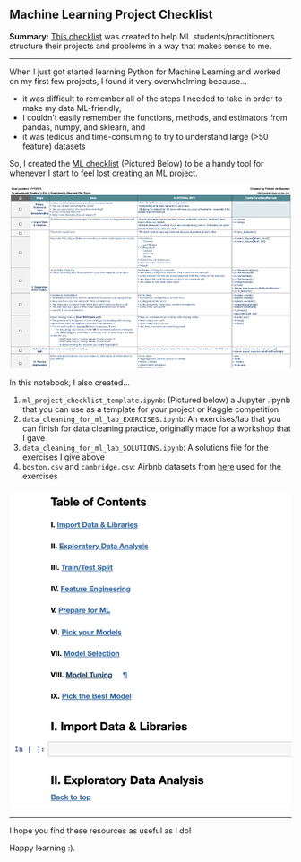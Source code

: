 ## Machine Learning Project Checklist

**Summary:** [This checklist](https://docs.google.com/spreadsheets/d/1y4EdxeAliOQw9CDHx0_brjmk-LUb3gfX52zLGSqLg_g/edit?usp=sharing) was created to help ML students/practitioners structure their projects and problems in a way that makes sense to me.

---

When I just got started learning Python for Machine Learning and worked on my first few projects, I found it very overwhelming because...
- it was difficult to remember all of the steps I needed to take in order to make my data ML-friendly,
- I couldn't easily remember the functions, methods, and estimators from pandas, numpy, and sklearn, and
- it was tedious and time-consuming to try to understand large (>50 feature) datasets

So, I created the [ML checklist](https://docs.google.com/spreadsheets/d/1y4EdxeAliOQw9CDHx0_brjmk-LUb3gfX52zLGSqLg_g/edit?usp=sharing) (Pictured Below) to be a handy tool for whenever I start to feel lost creating an ML project.

<img src="assets/ml_proj_checklist.png"
     alt="Machine Learning Checklist"/>

In this notebook, I also created...
1. `ml_project_checklist_template.ipynb`: (Pictured below) a Jupyter .ipynb that you can use as a template for your project or Kaggle competition
2. `data_cleaning_for_ml_lab_EXERCISES.ipynb`: An exercises/lab that you can finish for data cleaning practice, originally made for a workshop that I gave
3. `data_cleaning_for_ml_lab_SOLUTIONS.ipynb`: A solutions file for the exercises I give above
4. `boston.csv` and `cambridge.csv`: Airbnb datasets from [here](http://insideairbnb.com/get-the-data.html) used for the exercises

<img src="assets/proj_template.png"
     alt="iPynb Template"/>

---

I hope you find these resources as useful as I do!

Happy learning :). 